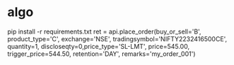 # algo
pip install -r requirements.txt
ret = api.place_order(buy_or_sell='B', product_type='C',
                        exchange='NSE', tradingsymbol='NIFTY2232416500CE', 
                        quantity=1, discloseqty=0,price_type='SL-LMT', price=545.00, trigger_price=544.50,
                        retention='DAY', remarks='my_order_001')

